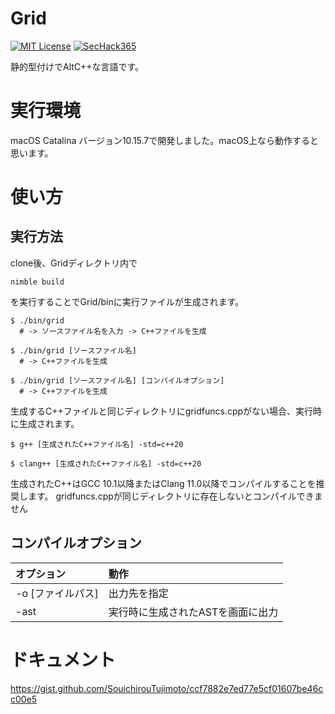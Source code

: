 # Grid

[![MIT License](http://img.shields.io/badge/license-MIT-blue.svg?style=flat)](LICENSE)
[![SecHack365](https://img.shields.io/badge/SecHack365-2020-ffd700.svg)](https://sechack365.nict.go.jp/)

静的型付けでAltC++な言語です。
# 実行環境

macOS Catalina バージョン10.15.7で開発しました。macOS上なら動作すると思います。

# 使い方

## 実行方法

clone後、Gridディレクトリ内で
```
nimble build
```
を実行することでGrid/binに実行ファイルが生成されます。

```
$ ./bin/grid
  # -> ソースファイル名を入力 -> C++ファイルを生成

$ ./bin/grid [ソースファイル名]
  # -> C++ファイルを生成

$ ./bin/grid [ソースファイル名] [コンパイルオプション]
  # -> C++ファイルを生成
```
生成するC++ファイルと同じディレクトリにgridfuncs.cppがない場合、実行時に生成されます。


```
$ g++ [生成されたC++ファイル名] -std=c++20

$ clang++ [生成されたC++ファイル名] -std=c++20
```
生成されたC++はGCC 10.1以降またはClang 11.0以降でコンパイルすることを推奨します。
gridfuncs.cppが同じディレクトリに存在しないとコンパイルできません

## コンパイルオプション
| オプション | 動作 |
|:-----------|:------------|
| -o [ファイルパス] | 出力先を指定 |
| -ast | 実行時に生成されたASTを画面に出力 |

# ドキュメント

https://gist.github.com/SouichirouTujimoto/ccf7882e7ed77e5cf01607be46cc00e5